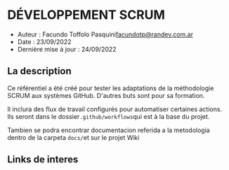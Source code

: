 # DÉVELOPPEMENT SCRUM

-   Auteur : Facundo Toffolo Pasquini[facundotp@randev.com.ar](mailto:facundotp@randev.com.ar)
-   Date : 23/09/2022
-   Dernière mise à jour : 24/09/2022

## La description

Ce référentiel a été créé pour tester les adaptations de la méthodologie SCRUM aux systèmes GitHub.
D'autres buts sont pour sa formation.

Il inclura des flux de travail configurés pour automatiser certaines actions. Ils seront dans le dossier`.github/workflows`qui est à la base du projet.

Tambien se podra encontrar documentacion referida a la metodologia dentro de la carpeta `docs/`et sur le projet Wiki

## Links de interes
